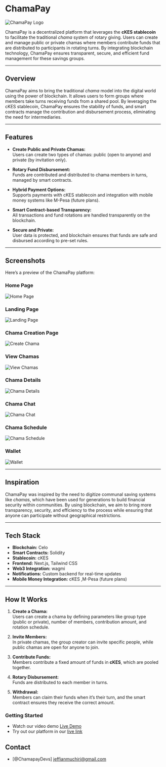 # ChamaPay

![ChamaPay Logo](logo-no-background.png)

ChamaPay is a decentralized platform that leverages the **cKES stablecoin** to facilitate the traditional *chama* system of rotary giving. Users can create and manage public or private chamas where members contribute funds that are distributed to participants in rotating turns. By integrating blockchain technology, ChamaPay ensures transparent, secure, and efficient fund management for these savings groups.

---

## Overview

ChamaPay aims to bring the traditional *chama* model into the digital world using the power of blockchain. It allows users to form groups where members take turns receiving funds from a shared pool. By leveraging the cKES stablecoin, ChamaPay ensures the stability of funds, and smart contracts manage the contribution and disbursement process, eliminating the need for intermediaries.

---

## Features

- **Create Public and Private Chamas:**  
  Users can create two types of chamas: public (open to anyone) and private (by invitation only).
  
- **Rotary Fund Disbursement:**  
  Funds are contributed and distributed to chama members in turns, managed by smart contracts.

- **Hybrid Payment Options:**  
  Supports payments with cKES stablecoin and integration with mobile money systems like M-Pesa (future plans).

- **Smart Contract-based Transparency:**  
  All transactions and fund rotations are handled transparently on the blockchain.

- **Secure and Private:**  
  User data is protected, and blockchain ensures that funds are safe and disbursed according to pre-set rules.

---

## Screenshots

Here’s a preview of the ChamaPay platform:

### Home Page
![Home Page](<Screenshot from 2024-09-29 12-44-40.png>)

### Landing Page
![Landing Page](<Screenshot from 2024-09-29 12-45-28.png>)

### Chama Creation Page
![Create Chama](<Screenshot from 2024-09-29 12-48-09.png>)

### View Chamas
![View Chamas](<Screenshot from 2024-09-29 12-48-27.png>)

### Chama Details
![Chama Details](<Screenshot from 2024-09-29 12-48-50.png>)

### Chama Chat
![Chama Chat](<Screenshot from 2024-09-29 12-49-17.png>)

### Chama Schedule
![Chama Schedule](<Screenshot from 2024-09-29 12-50-05.png>)

### Wallet
![Wallet](<Screenshot from 2024-09-29 12-47-55.png>)

---

## Inspiration

ChamaPay was inspired by the need to digitize communal saving systems like *chamas*, which have been used for generations to build financial security within communities. By using blockchain, we aim to bring more transparency, security, and efficiency to the process while ensuring that anyone can participate without geographical restrictions.

---

## Tech Stack

- **Blockchain:** Celo  
- **Smart Contracts:** Solidity  
- **Stablecoin:** cKES  
- **Frontend:** Next.js, Tailwind CSS  
- **Web3 Integration:** wagmi  
- **Notifications:** Custom backend for real-time updates  
- **Mobile Money Integration:** cKES ,M-Pesa (future plans)

---

## How It Works

1. **Create a Chama:**  
   Users can create a chama by defining parameters like group type (public or private), number of members, contribution amount, and rotation schedule.
   
2. **Invite Members:**  
   In private chamas, the group creator can invite specific people, while public chamas are open for anyone to join.

3. **Contribute Funds:**  
   Members contribute a fixed amount of funds in **cKES**, which are pooled together.

4. **Rotary Disbursement:**  
   Funds are distributed to each member in turns.

5. **Withdrawal:**  
   Members can claim their funds when it’s their turn, and the smart contract ensures they receive the correct amount.



### Getting Started

- Watch our video demo [Live Demo](https://youtu.be/z1XXxHw6LDM)
- Try out our platform in our [live link](https://chama-pay.vercel.app/)


## Contact
- [@ChamapayDevs] jeffianmuchiri@gmail.com